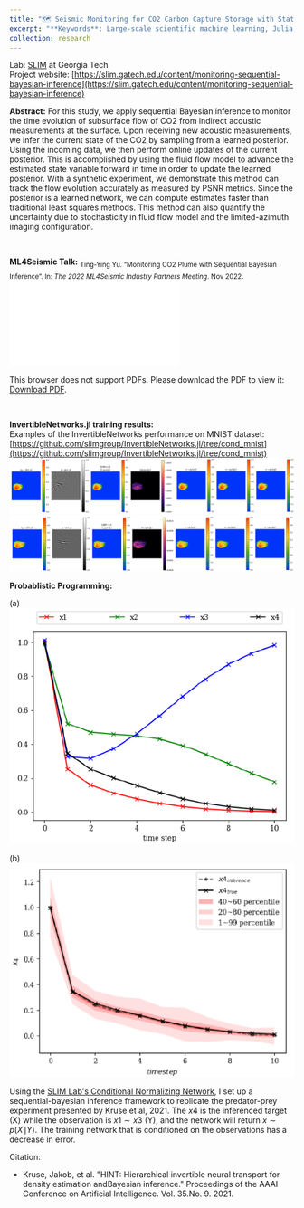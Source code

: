 ```yaml
---
title: "🗺️ Seismic Monitoring for CO2 Carbon Capture Storage with Statistical Machine Learning Approach"
excerpt: "**Keywords**: Large-scale scientific machine learning, Julia, Probabilistic Programming(Gen.jl), Sequential Bayesian infernece, Seismology, Imaging, Carbon Capture Storage (CCS), conditional normalizing flows, GCS, ML4SEISMIC, monitoring, time-lapse, Uncertainty quantification<br/>"
collection: research
---
```

Lab: [SLIM](https://slim.gatech.edu/) at Georgia Tech
<br>
Project website: [https://slim.gatech.edu/content/monitoring-sequential-bayesian-inference](https://slim.gatech.edu/content/monitoring-sequential-bayesian-inference)

**Abstract:** For this study, we apply sequential Bayesian inference to monitor the time evolution of subsurface flow of CO2 from indirect acoustic measurements at the surface. Upon receiving new acoustic measurements, we infer the current state of the CO2 by sampling from a learned posterior. Using the incoming data, we then perform online updates of the current posterior. This is accomplished by using the fluid flow model to advance the estimated state variable forward in time in order to update the learned posterior. With a synthetic experiment, we demonstrate this method can track the flow evolution accurately as measured by PSNR metrics. Since the posterior is a learned network, we can compute estimates faster than traditional least squares methods. This method can also quantify the uncertainty due to stochasticity in fluid flow model and the limited-azimuth imaging configuration.

<br>

**ML4Seismic Talk:**
<sub> Ting-Ying Yu. “Monitoring CO2 Plume with Sequential Bayesian Inference”. In: <i>The 2022 ML4Seismic Industry Partners Meeting</i>. Nov 2022. </sub>
<br>
<object data='/files/Thu-15-10-Yu.pdf' width="700px" height="400px">
    <embed src='/files/Thu-15-10-Yu.pdf'>
        <p>This browser does not support PDFs. Please download the PDF to view it: <a href='/files/Thu-15-10-Yu.pdf'>Download PDF</a>.</p>
    </embed>
</object>
                                                                                                                    
<br>                                                                                                               

**InvertibleNetworks.jl training results:**
<br>
Examples of the InvertibleNetworks performance on MNIST dataset: [https://github.com/slimgroup/InvertibleNetworks.jl/tree/cond_mnist](https://github.com/slimgroup/InvertibleNetworks.jl/tree/cond_mnist)
<img src='/images/train_001.png'>
<img src='/images/train_002.png'>
<br>
                                
**Probablistic Programming:**
<br>

<p>(a) <img src='/images/SLIM3.png'> </p>
<p>(b) <img src='/images/SLIM2.png'> </p>

Using the [SLIM Lab's Conditional Normalizing Network](https://github.com/slimgroup/InvertibleNetworks.jl/tree/diff_chan_cond_hint), I set up a sequential-bayesian inference framework to replicate the predator-prey experiment presented by Kruse et al, 2021. The $x4$ is the inferenced target (X) while the observation is $x1 \sim x3$ (Y), and the network will return $x \sim p(X\|Y)$. The training network that is conditioned on the observations has a decrease in error. 


Citation:
* Kruse, Jakob, et al. "HINT: Hierarchical invertible neural transport for density estimation andBayesian inference." Proceedings of the AAAI Conference on Artificial Intelligence. Vol. 35.No. 9. 2021.
